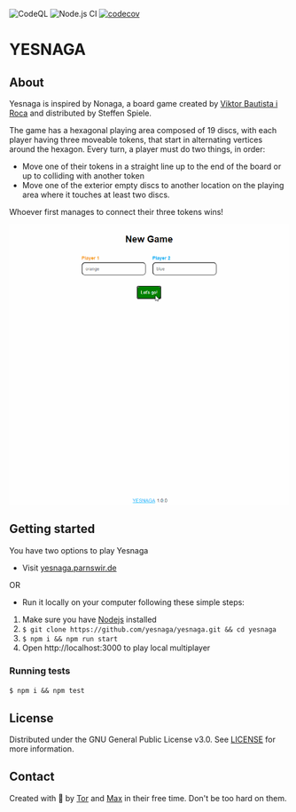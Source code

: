 ![CodeQL](https://github.com/yesnaga/yesnaga/workflows/CodeQL/badge.svg) ![Node.js CI](https://github.com/yesnaga/yesnaga/workflows/Node.js%20CI/badge.svg) [![codecov](https://codecov.io/gh/yesnaga/yesnaga/branch/master/graph/badge.svg?token=AT6AM9HZCQ)](https://codecov.io/gh/yesnaga/yesnaga)

# YESNAGA

## About
Yesnaga is inspired by Nonaga, a board game created by [Viktor Bautista i Roca](https://twitter.com/viktorbir) and distributed by Steffen Spiele.

The game has a hexagonal playing area composed of 19 discs, with each player having three moveable tokens, that start in alternating vertices around the hexagon. Every turn, a player must do two things, in order:

- Move one of their tokens in a straight line up to the end of the board or up to colliding with another token
- Move one of the exterior empty discs to another location on the playing area where it touches at least two discs.

Whoever first manages to connect their three tokens wins!

![](./docs/screencast.gif)

## Getting started

You have two options to play Yesnaga

- Visit [yesnaga.parnswir.de](https://yesnaga.parnswir.de)

OR

- Run it locally on your computer following these simple steps:

1. Make sure you have [Nodejs](https://nodejs.org/) installed
2. `$ git clone https://github.com/yesnaga/yesnaga.git && cd yesnaga`
3. `$ npm i && npm run start`
4. Open http://localhost:3000 to play local multiplayer

### Running tests

`$ npm i && npm test`

## License

Distributed under the GNU General Public License v3.0. See [LICENSE](./LICENSE) for more information.

## Contact

Created with 💙 by [Tor](https://github.com/Ojself) and [Max](https://github.com/Parnswir) in their free time. Don't be too hard on them.
